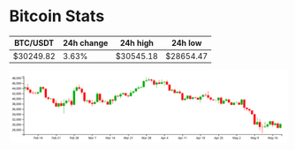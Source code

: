 # Bitcoin Stats

BTC/USDT|24h change|24h high|24h low|
|---|---|---|---|
|$30249.82|3.63%|$30545.18|$28654.47|

<img src="./chart.svg">

